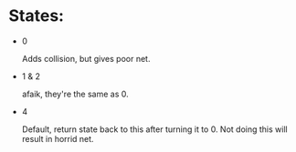 # States:
* 0

  Adds collision, but gives poor net.

* 1 & 2

  afaik, they're the same as 0.

* 4

  Default, return state back to this after turning it to 0. Not doing this will result in horrid net.
